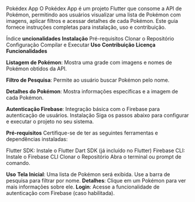 Pokédex App
O Pokédex App é um projeto Flutter que consome a API de Pokémon, permitindo aos usuários visualizar uma lista de Pokémon com imagens, aplicar filtros e acessar detalhes de cada Pokémon. Este guia fornece instruções completas para instalação, uso e contribuição.

  Índice
  **uncionalidades**
  **Instalação**
    Pré-requisitos
    Clonar o Repositório
    Configuração
    Compilar e Executar
  **Uso**
  **Contribuição**
  **Licença**
  **Funcionalidades**

**Listagem de Pokémon**: Mostra uma grade com imagens e nomes de Pokémon obtidos da API.

**Filtro de Pesquisa**: Permite ao usuário buscar Pokémon pelo nome.

**Detalhes do Pokémon**: Mostra informações específicas e a imagem de cada Pokémon.

**Autenticação Firebase**: Integração básica com o Firebase para autenticação de usuários.
Instalação
Siga os passos abaixo para configurar e executar o projeto no seu sistema.

**Pré-requisitos**
Certifique-se de ter as seguintes ferramentas e dependências instaladas:

Flutter SDK: Instale o Flutter
Dart SDK (já incluído no Flutter)
Firebase CLI: Instale o Firebase CLI
Clonar o Repositório
Abra o terminal ou prompt de comando.


**Uso**
**Tela Inicial**: Uma lista de Pokémon será exibida. Use a barra de pesquisa para filtrar por nome.
**Detalhes**: Clique em um Pokémon para ver mais informações sobre ele.
**Login**: Acesse a funcionalidade de autenticação com Firebase (caso habilitada).
